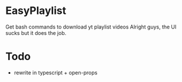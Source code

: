 # EasyPlaylist
Get bash commands to download yt playlist videos
Alright guys, the UI sucks but it does the job.
# Todo
- rewrite in typescript + open-props
